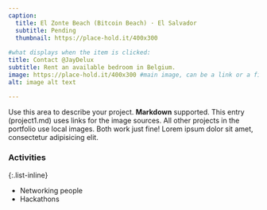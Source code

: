 ```yaml
---
caption: 
  title: El Zonte Beach (Bitcoin Beach) · El Salvador
  subtitle: Pending
  thumbnail: https://place-hold.it/400x300
  
#what displays when the item is clicked:
title: Contact @JayDelux
subtitle: Rent an available bedroom in Belgium.
image: https://place-hold.it/400x300 #main image, can be a link or a file in assets/img/portfolio
alt: image alt text

---
```

Use this area to describe your project. **Markdown** supported. This entry (project1.md) uses links for the image sources. All other projects in the portfolio use local images. Both work just fine! Lorem ipsum dolor sit amet, consectetur adipisicing elit.

### Activities
{:.list-inline}
- Networking people
- Hackathons
